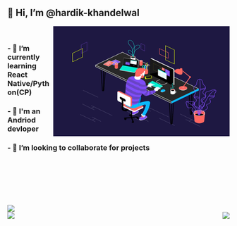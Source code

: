 
##  👋 Hi, I’m @hardik-khandelwal
<img src="program.gif" height="250" width="400" align="right">
<br/>


### - 🌱 I’m currently learning React Native/Python(CP)
### - 📱 I'm an Andriod devloper 
### - 💞️ I’m looking to collaborate for projects
<br/>
<br/>
<br/>
<br/>
<br/>
<br/>

  <img align="center" src="https://github-readme-streak-stats.herokuapp.com/?user=smgrv123&theme=dark">
  <br/>

<div>
<img height="160" align="left" src="https://github-readme-stats.vercel.app/api?username=hardik-kh&show_icons=true&title_color=fff&icon_color=79ff97&text_color=D3D3D3&bg_color=0,000000,130F40">

<img height="160" align="right" src="https://github-readme-stats.vercel.app/api/top-langs/?username=hardik-kh&layout=compact&title_color=fff&text_color=fff&bg_color=0,000000,130F40">
  </div>

<!---
hardik-kh/hardik-kh is a ✨ special ✨ repository because its `README.md` (this file) appears on your GitHub profile.
You can click the Preview link to take a look at your changes.
--->

